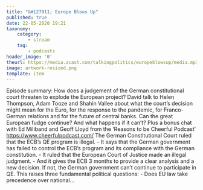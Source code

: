 ```yaml
---
title: "&#127911; Europe Blows Up"
published: true
date: 22-05-2020 19:21
taxonomy:
    category:
        - stream
    tag:
        - podcasts
header_image: '0'
theurl: https://media.acast.com/talkingpolitics/europeblowsup/media.mp3
image: artwork-resized.png
template: item
--- 
```

Episode summary: How does a judgement of the German constitutional court threaten to explode the European project? David talk to Helen Thompson, Adam Tooze and Shahin Vallee about what the court’s decision might mean for the Euro, for the response to the pandemic, for Franco-German relations and for the future of central banks. Can the great European fudge continue? And what happens if it can’t? Plus a bonus chat with Ed Miliband and Geoff Lloyd from the ‘Reasons to be Cheerful Podcast’ https://www.cheerfulpodcast.com/ The German Constitutional Court ruled that the ECB’s QE program is illegal. - It says that the German government has failed to control the ECB’s program and its compliance with the German constitution. - It ruled that the European Court of Justice made an illegal judgment. - And it gives the ECB 3 months to provide a clear analysis and a new decision. If not, the German government can’t continue to participate in QE. This raises three fundamental political questions: - Does EU law take precedence over national…
